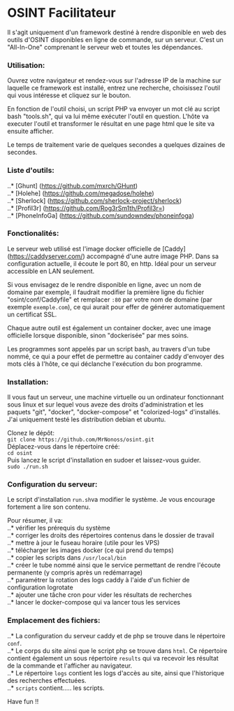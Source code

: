 # OSINT Facilitateur
Il s'agit uniquement d'un framework destiné à rendre disponible en web des outils d'OSINT disponibles en ligne de commande, sur un serveur.
C'est un "All-In-One" comprenant le serveur web et toutes les dépendances.

### Utilisation:
Ouvrez votre navigateur et rendez-vous sur l'adresse IP de la machine sur laquelle ce framework est installé, entrez une recherche, choisissez l'outil qui vous intéresse et cliquez sur le bouton.

En fonction de l'outil choisi, un script PHP va envoyer un mot clé au script bash "tools.sh", qui va lui même exécuter l'outil en question.
L'hôte va executer l'outil et transformer le résultat en une page html que le site va ensuite afficher.

Le temps de traitement varie de quelques secondes a quelques dizaines de secondes.

### Liste d'outils:
..* [Ghunt] (https://github.com/mxrch/GHunt) <br>
..* [Holehe] (https://github.com/megadose/holehe) <br>
..* [Sherlock] (https://github.com/sherlock-project/sherlock) <br>
..* [Profil3r] (https://github.com/Rog3rSm1th/Profil3r=) <br>
..* [PhoneInfoGa] (https://github.com/sundowndev/phoneinfoga) <br>

### Fonctionalités:
Le serveur web utilisé est l'image docker officielle de [Caddy] (https://caddyserver.com/) accompagné d'une autre image PHP. Dans sa configuration actuelle, il écoute le port 80, en http. Idéal pour un serveur accessible en LAN seulement.

Si vous envisagez de le rendre disponible en ligne, avec un nom de domaine par exemple, il faudrait modifier la première ligne du fichier "osint/conf/Caddyfile" et remplacer ```:80``` par votre nom de domaine (par exemple ```exemple.com```), ce qui aurait pour effer de générer automatiquement un certificat SSL.

Chaque autre outil est également un container docker, avec une image officielle lorsque disponible, sinon "dockerisée" par mes soins.

Les programmes sont appelés par un script bash, au travers d'un tube nommé, ce qui a pour effet de permettre au container caddy d'envoyer des mots clés à l'hôte, ce qui déclanche l'exécution du bon programme.

### Installation:
Il vous faut un serveur, une machine virtuelle ou un ordinateur fonctionnant sous linux et sur lequel vous aveze des droits d'administration et les paquets "git", "docker", "docker-compose" et "colorized-logs" d'installés. J'ai uniquement testé les distribution debian et ubuntu.

Clonez le dépôt:  <br>
```git clone https://github.com/MrNonoss/osint.git``` <br>
Déplacez-vous dans le répertoire créé: <br>
```cd osint``` <br>
Puis lancez le script d'installation en sudoer et laissez-vous guider. <br>
```sudo ./run.sh``` <br>

### Configuration du serveur:
Le script d'installation ```run.sh```va modifier le système. Je vous encourage fortement a lire son contenu.

Pour résumer, il va: <br>
..* vérifier les prérequis du système <br>
..* corriger les droits des répertoires contenus dans le dossier de travail <br>
..* mettre à jour le fuseau horaire (utile pour les VPS) <br>
..* télécharger les images docker (ce qui prend du temps) <br>
..* copier les scripts dans ```/usr/local/bin``` <br>
..* créer le tube nommé ainsi que le service permettant de rendre l'écoute permanente (y compris après un redémarrage) <br>
..* paramétrer la rotation des logs caddy à l'aide d'un fichier de configuration logrotate <br>
..* ajouter une tâche cron pour vider les résultats de recherches <br>
..* lancer le docker-compose qui va lancer tous les services <br>

### Emplacement des fichiers:
..* La configuration du serveur caddy et de php se trouve dans le répertoire ```conf```. <br>
..* Le corps du site ainsi que le script php se trouve dans ```html```. Ce répertoire contient également un sous répertoire ```results``` qui va recevoir les résultat de la commande et l'afficher au navigateur. <br>
..* Le répertoire ```logs``` contient les logs d'accès au site, ainsi que l'historique des recherches effectuées. <br>
..* ```scripts``` contient..... les scripts. <br>

Have fun !!
